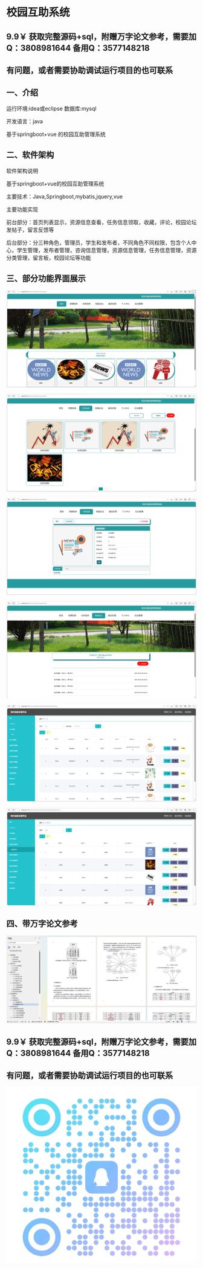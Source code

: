 # 校园互助系统
## 9.9￥ 获取完整源码+sql，附赠万字论文参考，需要加Q：3808981644 备用Q：3577148218
## 有问题，或者需要协助调试运行项目的也可联系
## 一、介绍

运行环境:idea或eclipse 数据库:mysql

开发语言：java

基于springboot+vue 的校园互助管理系统

## 二、软件架构

软件架构说明

基于springboot+vue的校园互助管理系统

主要技术：Java,Springboot,mybatis,jquery,vue

主要功能实现

前台部分：首页列表显示，资源信息查看，任务信息领取，收藏，评论，校园论坛发帖子，留言反馈等

后台部分：分三种角色，管理员，学生和发布者，不同角色不同权限，包含个人中心，学生管理，发布者管理，咨询信息管理，资源信息管理，任务信息管理，资源分类管理，留言板，校园论坛等功能

## 三、部分功能界面展示

![img_6.png](imgs/img_6.png)

![img_7.png](imgs/img_7.png)

![img_8.png](imgs/img_8.png)

![img_9.png](imgs/img_9.png)

![img_1.png](imgs/img_1.png)

![img_2.png](imgs/img_2.png)


## 四、带万字论文参考

![img.png](imgs/img14.png)

## 9.9￥ 获取完整源码+sql，附赠万字论文参考，需要加Q：3808981644 备用Q：3577148218
## 有问题，或者需要协助调试运行项目的也可联系
![img.png](img.png)
